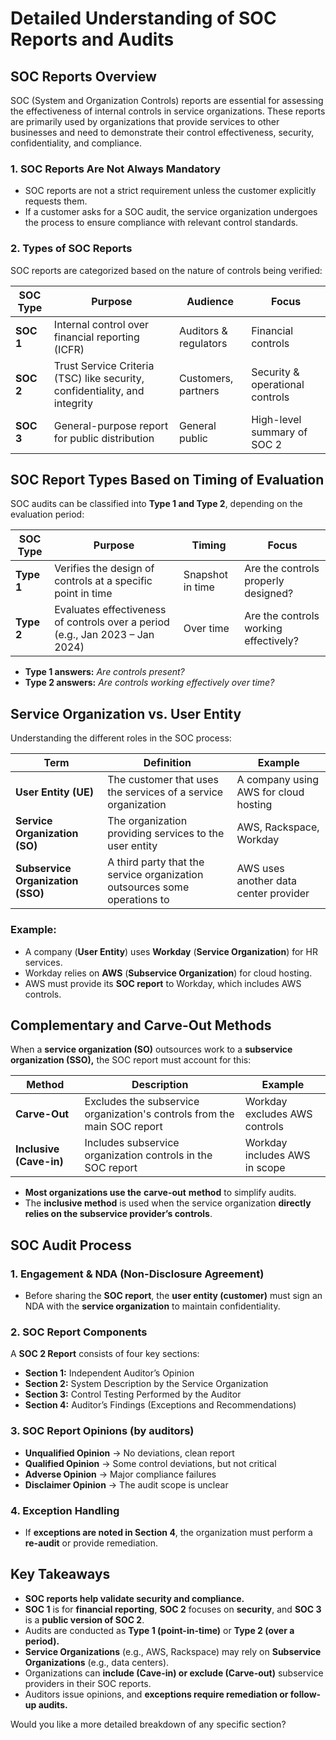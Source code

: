# Detailed Understanding of SOC Reports and Audits

## SOC Reports Overview
SOC (System and Organization Controls) reports are essential for assessing the effectiveness of internal controls in service organizations. These reports are primarily used by organizations that provide services to other businesses and need to demonstrate their control effectiveness, security, confidentiality, and compliance.

### 1. SOC Reports Are Not Always Mandatory
- SOC reports are not a strict requirement unless the customer explicitly requests them.
- If a customer asks for a SOC audit, the service organization undergoes the process to ensure compliance with relevant control standards.

### 2. Types of SOC Reports
SOC reports are categorized based on the nature of controls being verified:

| SOC Type | Purpose | Audience | Focus |
|----------|--------|----------|-------|
| **SOC 1** | Internal control over financial reporting (ICFR) | Auditors & regulators | Financial controls |
| **SOC 2** | Trust Service Criteria (TSC) like security, confidentiality, and integrity | Customers, partners | Security & operational controls |
| **SOC 3** | General-purpose report for public distribution | General public | High-level summary of SOC 2 |

## SOC Report Types Based on Timing of Evaluation
SOC audits can be classified into **Type 1 and Type 2**, depending on the evaluation period:

| SOC Type | Purpose | Timing | Focus |
|----------|---------|--------|--------|
| **Type 1** | Verifies the design of controls at a specific point in time | Snapshot in time | Are the controls properly designed? |
| **Type 2** | Evaluates effectiveness of controls over a period (e.g., Jan 2023 – Jan 2024) | Over time | Are the controls working effectively? |

- **Type 1 answers:** *Are controls present?*  
- **Type 2 answers:** *Are controls working effectively over time?*  

## Service Organization vs. User Entity
Understanding the different roles in the SOC process:

| Term | Definition | Example |
|------|------------|---------|
| **User Entity (UE)** | The customer that uses the services of a service organization | A company using AWS for cloud hosting |
| **Service Organization (SO)** | The organization providing services to the user entity | AWS, Rackspace, Workday |
| **Subservice Organization (SSO)** | A third party that the service organization outsources some operations to | AWS uses another data center provider |

### Example:
- A company (**User Entity**) uses **Workday** (**Service Organization**) for HR services.
- Workday relies on **AWS** (**Subservice Organization**) for cloud hosting.
- AWS must provide its **SOC report** to Workday, which includes AWS controls.

## Complementary and Carve-Out Methods
When a **service organization (SO)** outsources work to a **subservice organization (SSO),** the SOC report must account for this:

| Method | Description | Example |
|--------|------------|---------|
| **Carve-Out** | Excludes the subservice organization's controls from the main SOC report | Workday excludes AWS controls |
| **Inclusive (Cave-in)** | Includes subservice organization controls in the SOC report | Workday includes AWS in scope |

- **Most organizations use the** **carve-out** **method** to simplify audits.  
- The **inclusive method** is used when the service organization **directly relies on the subservice provider’s controls**.  

## SOC Audit Process
### 1. Engagement & NDA (Non-Disclosure Agreement)
- Before sharing the **SOC report**, the **user entity (customer)** must sign an NDA with the **service organization** to maintain confidentiality.

### 2. SOC Report Components
A **SOC 2 Report** consists of four key sections:
- **Section 1:** Independent Auditor’s Opinion  
- **Section 2:** System Description by the Service Organization  
- **Section 3:** Control Testing Performed by the Auditor  
- **Section 4:** Auditor’s Findings (Exceptions and Recommendations)  

### 3. SOC Report Opinions (by auditors)
- **Unqualified Opinion** → No deviations, clean report  
- **Qualified Opinion** → Some control deviations, but not critical  
- **Adverse Opinion** → Major compliance failures  
- **Disclaimer Opinion** → The audit scope is unclear  

### 4. Exception Handling
- If **exceptions are noted in Section 4**, the organization must perform a **re-audit** or provide remediation.  

## Key Takeaways
- **SOC reports help validate security and compliance.**  
- **SOC 1** is for **financial reporting**, **SOC 2** focuses on **security**, and **SOC 3** is a **public version of SOC 2**.  
- Audits are conducted as **Type 1 (point-in-time)** or **Type 2 (over a period).**  
- **Service Organizations** (e.g., AWS, Rackspace) may rely on **Subservice Organizations** (e.g., data centers).  
- Organizations can **include (Cave-in) or exclude (Carve-out)** subservice providers in their SOC reports.  
- Auditors issue opinions, and **exceptions require remediation or follow-up audits.**  

Would you like a more detailed breakdown of any specific section?

